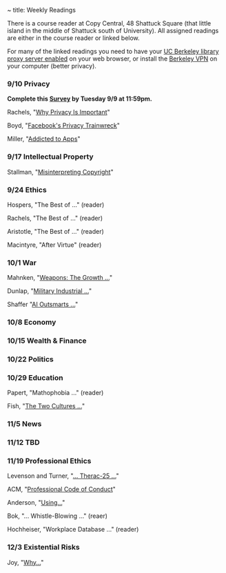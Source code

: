 ~ title: Weekly Readings

There is a course reader at Copy Central, 48 Shattuck Square (that little
island in the middle of Shattuck south of University). All assigned readings
are either in the course reader or linked below.

For many of the linked readings you need to have your [UC Berkeley library
proxy server enabled][proxy] on your web browser, or install the [Berkeley
VPN][vpn] on your computer (better privacy).

   [proxy]: http://www.lib.berkeley.edu/Help/proxy.html
   [vpn]: http://www.lib.berkeley.edu/Help/vpn.html

### 9/10 Privacy

**Complete this [Survey](http://goo.gl/Nhr1Zl) by Tuesday 9/9 at 11:59pm.**

Rachels, "[Why Privacy Is Important][why_privacy]"

Boyd, "[Facebook's Privacy Trainwreck][facebook]"

Miller, "[Addicted to Apps][addicted]"

   [why_privacy]: http://www.jstor.org/stable/2265077
   [facebook]: http://con.sagepub.com/content/14/1/13.full.pdf+html
   [addicted]: http://www.nytimes.com/2013/08/25/sunday-review/addicted-to-apps.html

### 9/17 Intellectual Property

Stallman, "[Misinterpreting Copyright][copyright]"

   [copyright]: http://www.gnu.org/philosophy/misinterpreting-copyright.html

### 9/24 Ethics

Hospers, "The Best of ..." (reader)

Rachels, "The Best of ..." (reader)

Aristotle, "The Best of ..." (reader)

Macintyre, "After Virtue" (reader)

### 10/1 War

Mahnken, "[Weapons: The Growth ...][weapons]"

Dunlap, "[Military Industrial ...][military]"

Shaffer "[AI Outsmarts ...][war_ai]"

   [weapons]: http://www.mitpressjournals.org/doi/pdf/10.1162/DAED_a_00097
   [military]: http://www.mitpressjournals.org/doi/pdf/10.1162/DAED_a_00104
   [war_ai]: http://coe.berkeley.edu/news-center/publications/forefront/forefront-pdfs/forefront-fall-2011.pdf

### 10/8 Economy

### 10/15 Wealth & Finance

### 10/22 Politics

### 10/29 Education

Papert, "Mathophobia ..." (reader)

Fish, "[The Two Cultures ...][cultures]"

   [cultures]: http://opinionator.blogs.nytimes.com/2013/08/26/the-two-cultures-of-educational-reform/?_r=0&pagewanted=print

### 11/5 News

### 11/12 TBD

### 11/19 Professional Ethics

Levenson and Turner, "[... Therac-25 ...][therac]"

ACM, "[Professional Code of Conduct][acm_code]"

Anderson, "[Using...][using]"

Bok, "... Whistle-Blowing ..." (reaer)

Hochheiser, "Workplace Database ..." (reader)

   [therac]: http://ieeexplore.ieee.org/stamp/stamp.jsp?tp=&arnumber=274940
   [acm_code]: http://www.acm.org/about/code-of-ethics
   [using]: http://www.acm.org/about/p98-anderson.pdf

### 12/3 Existential Risks

Joy, "[Why...][tbd]"

   [tbd]: http://TODO
